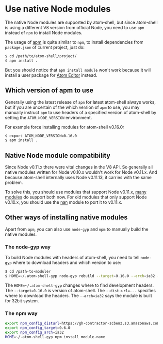# Use native Node modules

The native Node modules are supported by atom-shell, but since atom-shell is
using a different V8 version from official Node, you need to use `apm` instead
of `npm` to install Node modules.

The usage of [apm](https://github.com/atom/apm) is quite similar to `npm`, to
install dependencies from `package.json` of current project, just do:

```bash
$ cd /path/to/atom-shell/project/
$ apm install .
```

But you should notice that `apm install module` won't work because it will
install a user package for [Atom Editor](https://github.com/atom/atom) instead.

## Which version of apm to use

Generally using the latest release of `apm` for latest atom-shell always works,
but if you are uncertain of the which version of `apm` to use, you may manually
instruct `apm` to use headers of a specified version of atom-shell by setting
the `ATOM_NODE_VERSION` environment.

For example force installing modules for atom-shell v0.16.0:

```bash
$ export ATOM_NODE_VERSION=0.16.0
$ apm install .
```

## Native Node module compatibility

Since Node v0.11.x there were vital changes in the V8 API. So generally all
native modules written for Node v0.10.x wouldn't work for Node v0.11.x. And
because atom-shell internally uses Node v0.11.13, it carries with the same
problem.

To solve this, you should use modules that support Node v0.11.x,
[many modules](https://www.npmjs.org/browse/depended/nan) do support both now.
For old modules that only support Node v0.10.x, you should use the
[nan](https://github.com/rvagg/nan) module to port it to v0.11.x.

## Other ways of installing native modules

Apart from `apm`, you can also use `node-gyp` and `npm` to manually build the
native modules.

### The node-gyp way

To build Node modules with headers of atom-shell, you need to tell `node-gyp`
where to download headers and which version to use:

```bash
$ cd /path-to-module/
$ HOME=~/.atom-shell-gyp node-gyp rebuild --target=0.16.0 --arch=ia32 --dist-url=https://gh-contractor-zcbenz.s3.amazonaws.com/atom-shell/dist
```

The `HOME=~/.atom-shell-gyp` changes where to find development headers. The
`--target=0.16.0` is version of atom-shell. The `--dist-url=...` specifies
where to download the headers. The `--arch=ia32` says the module is built for
32bit system.

### The npm way

```bash
export npm_config_disturl=https://gh-contractor-zcbenz.s3.amazonaws.com/atom-shell/dist
export npm_config_target=0.6.0
export npm_config_arch=ia32
HOME=~/.atom-shell-gyp npm install module-name
```
